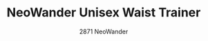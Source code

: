 ---
layout: product
title: NeoWander Unisex Waist Trainer
subtitle: 2871 NeoWander
feature_image:
  - /active/2871-neogreen.png
  - /active/2871-fucsia.png
price: '38.00'
categories: Waist
---